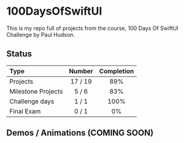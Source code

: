 # 100DaysOfSwiftUI

This is my repo full of projects from the course, 100 Days Of SwiftUI Challenge by Paul Hudson.

## Status

Type               | Number  | Completion
:---               |  :---:  |   :---:
Projects           |  17 / 19 | 89%
Milestone Projects |  5 / 6  | 83%
Challenge days     |  1 / 1  | 100%
Final Exam         |  0 / 1  | 0%


## Demos / Animations (COMING SOON)

